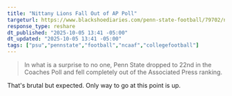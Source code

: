 ```yaml
---
title: "Nittany Lions Fall Out of AP Poll"
targeturl: https://www.blackshoediaries.com/penn-state-football/79702/nittany-lions-fall-out-of-ap-poll-after-second-straight-setback
response_type: reshare
dt_published: "2025-10-05 13:41 -05:00"
dt_updated: "2025-10-05 13:41 -05:00"
tags: ["psu","pennstate","football","ncaaf","collegefootball"]
---
```


> In what is a surprise to no one, Penn State dropped to 22nd in the Coaches Poll and fell completely out of the Associated Press ranking.

That's brutal but expected. Only way to go at this point is up.